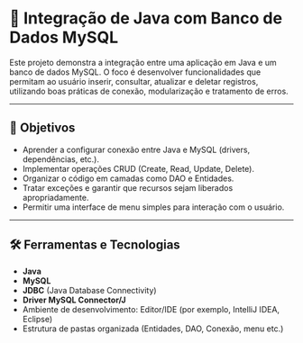 # 💾 Integração de Java com Banco de Dados MySQL

Este projeto demonstra a integração entre uma aplicação em Java e um banco de dados MySQL. O foco é desenvolver funcionalidades que permitam ao usuário inserir, consultar, atualizar e deletar registros, utilizando boas práticas de conexão, modularização e tratamento de erros.

---

## 🎯 Objetivos

- Aprender a configurar conexão entre Java e MySQL (drivers, dependências, etc.).  
- Implementar operações CRUD (Create, Read, Update, Delete).  
- Organizar o código em camadas como DAO e Entidades.  
- Tratar exceções e garantir que recursos sejam liberados apropriadamente.  
- Permitir uma interface de menu simples para interação com o usuário.

---

## 🛠 Ferramentas e Tecnologias

- **Java**  
- **MySQL**  
- **JDBC** (Java Database Connectivity)  
- **Driver MySQL Connector/J**  
- Ambiente de desenvolvimento: Editor/IDE (por exemplo, IntelliJ IDEA, Eclipse)  
- Estrutura de pastas organizada (Entidades, DAO, Conexão, menu etc.)
